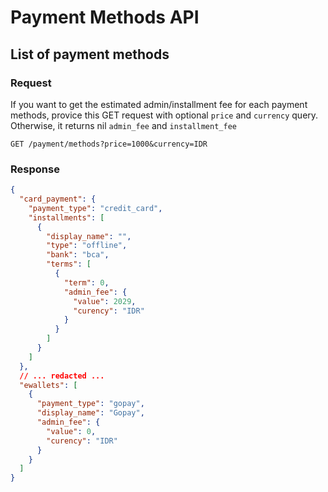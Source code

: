 Payment Methods API
===

## List of payment methods

### Request

If you want to get the estimated admin/installment fee for each payment methods, provice this GET request with
optional `price` and `currency` query. Otherwise, it returns nil `admin_fee` and `installment_fee`

```http
GET /payment/methods?price=1000&currency=IDR
```

### Response

```json
{
  "card_payment": {
    "payment_type": "credit_card",
    "installments": [
      {
        "display_name": "",
        "type": "offline",
        "bank": "bca",
        "terms": [
          {
            "term": 0,
            "admin_fee": {
              "value": 2029,
              "curency": "IDR"
            }
          }
        ]
      }
    ]
  },
  // ... redacted ...
  "ewallets": [
    {
      "payment_type": "gopay",
      "display_name": "Gopay",
      "admin_fee": {
        "value": 0,
        "curency": "IDR"
      }
    }
  ]
}
```

